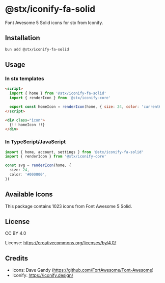 # @stx/iconify-fa-solid

Font Awesome 5 Solid icons for stx from Iconify.

## Installation

```bash
bun add @stx/iconify-fa-solid
```

## Usage

### In stx templates

```html
<script>
  import { home } from '@stx/iconify-fa-solid'
  import { renderIcon } from '@stx/iconify-core'

  export const homeIcon = renderIcon(home, { size: 24, color: 'currentColor' })
</script>

<div class="icon">
  {!! homeIcon !!}
</div>
```

### In TypeScript/JavaScript

```typescript
import { home, account, settings } from '@stx/iconify-fa-solid'
import { renderIcon } from '@stx/iconify-core'

const svg = renderIcon(home, {
  size: 24,
  color: '#000000',
})
```

## Available Icons

This package contains 1023 icons from Font Awesome 5 Solid.

## License

CC BY 4.0

License: https://creativecommons.org/licenses/by/4.0/

## Credits

- Icons: Dave Gandy (https://github.com/FortAwesome/Font-Awesome)
- Iconify: https://iconify.design/
